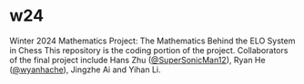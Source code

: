# w24
Winter 2024 Mathematics Project: The Mathematics Behind the ELO System in Chess
This repository is the coding portion of the project. Collaborators of the final project include Hans Zhu ([@SuperSonicMan12](https://github.com/SuperSonicMan12)), Ryan He ([@wyanhache](https://github.com/wyanhache)), Jingzhe Ai and Yihan Li. 
